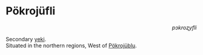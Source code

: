 
# Pökrojüfli

<div align="right"><i>pɔkroʐyfli</i></div>

Secondary [yeki](../Kivümi%20Language/Kivümi%20Dictionary/yeki.md).  
Situated in the northern regions, West of [Pökrojüblu](Pökrojüblu.md).  